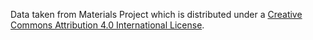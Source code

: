 Data taken from Materials Project which is distributed under a [Creative Commons Attribution 4.0 International License](https://creativecommons.org/licenses/by/4.0/).
